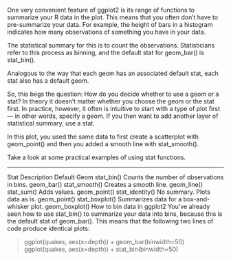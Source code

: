 <!---http://www.dummies.com/how-to/content/how-to-plot-summarized-data-in-a-ggplot2-in-r.html-->

One very convenient feature of ggplot2 is its range of functions to summarize your R data in the plot. This means that you often don’t have to pre-summarize your data. For example, the height of bars in a histogram indicates how many observations of something you have in your data.

The statistical summary for this is to count the observations. Statisticians refer to this process as binning, and the default stat for geom_bar() is stat_bin().

Analogous to the way that each geom has an associated default stat, each stat also has a default geom.

So, this begs the question: How do you decide whether to use a geom or a stat? In theory it doesn’t matter whether you choose the geom or the stat first. In practice, however, it often is intuitive to start with a type of plot first — in other words, specify a geom. If you then want to add another layer of statistical summary, use a stat.

In this plot, you used the same data to first create a scatterplot with geom_point() and then you added a smooth line with stat_smooth().

Take a look at some practical examples of using stat functions.

<hr>

Stat	Description	Default Geom
stat_bin()	Counts the number of observations in bins.	geom_bar()
stat_smooth()	Creates a smooth line.	geom_line()
stat_sum()	Adds values.	geom_point()
stat_identity()	No summary. Plots data as is.	geom_point()
stat_boxplot()	Summarizes data for a box-and-whisker plot.	geom_boxplot()
How to bin data in ggplot2
You’ve already seen how to use stat_bin() to summarize your data into bins, because this is the default stat of geom_bar(). This means that the following two lines of code produce identical plots:

> ggplot(quakes, aes(x=depth)) + geom_bar(binwidth=50)
> ggplot(quakes, aes(x=depth)) + stat_bin(binwidth=50)
